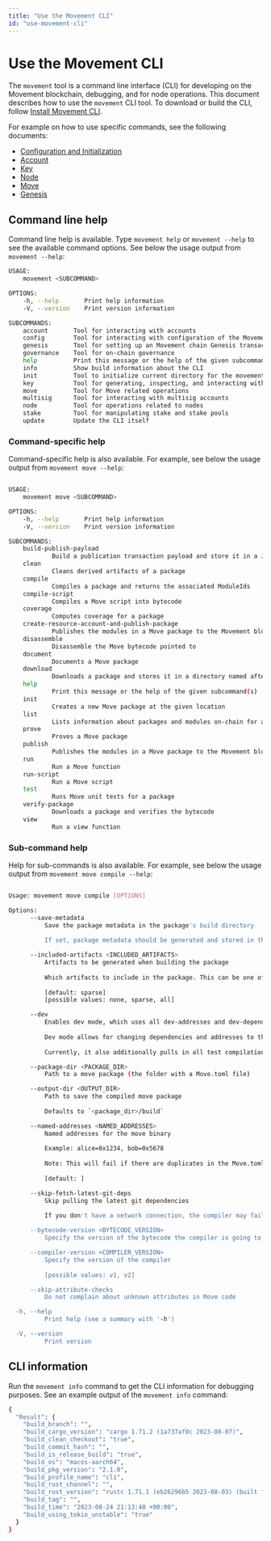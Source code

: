 ```yaml
---
title: "Use the Movement CLI"
id: "use-movement-cli"
---
```


# Use the Movement CLI

The `movement` tool is a command line interface (CLI) for developing on the Movement blockchain, debugging, and for node operations. This document describes how to use the `movement` CLI tool. To download or build the CLI, follow [Install Movement CLI](../install-cli/index.md).

For example on how to use specific commands, see the following documents:
- [Configuration and Initialization](./cli-configuration.md)
- [Account](./cli-account.md)
- [Key](./cli-key.md)
- [Node](./cli-node.md)
- [Move](../../../move/move-on-movement/cli.md)
- [Genesis](./cli-genesis.md)

## Command line help

Command line help is available. Type `movement help` or `movement --help` to see the available command options. See below the usage output from `movement --help`:

```bash
USAGE:
    movement <SUBCOMMAND>

OPTIONS:
    -h, --help       Print help information
    -V, --version    Print version information

SUBCOMMANDS:
    account       Tool for interacting with accounts
    config        Tool for interacting with configuration of the Movement CLI tool
    genesis       Tool for setting up an Movement chain Genesis transaction
    governance    Tool for on-chain governance
    help          Print this message or the help of the given subcommand(s)
    info          Show build information about the CLI
    init          Tool to initialize current directory for the movement tool
    key           Tool for generating, inspecting, and interacting with keys
    move          Tool for Move related operations
    multisig      Tool for interacting with multisig accounts
    node          Tool for operations related to nodes
    stake         Tool for manipulating stake and stake pools
    update        Update the CLI itself
```

### Command-specific help

Command-specific help is also available. For example, see below the usage output from `movement move --help`:

```bash

USAGE:
    movement move <SUBCOMMAND>

OPTIONS:
    -h, --help       Print help information
    -V, --version    Print version information

SUBCOMMANDS:
    build-publish-payload
            Build a publication transaction payload and store it in a JSON output file
    clean
            Cleans derived artifacts of a package
    compile
            Compiles a package and returns the associated ModuleIds
    compile-script
            Compiles a Move script into bytecode
    coverage
            Computes coverage for a package
    create-resource-account-and-publish-package
            Publishes the modules in a Move package to the Movement blockchain under a resource account
    disassemble
            Disassemble the Move bytecode pointed to
    document
            Documents a Move package
    download
            Downloads a package and stores it in a directory named after the package
    help
            Print this message or the help of the given subcommand(s)
    init
            Creates a new Move package at the given location
    list
            Lists information about packages and modules on-chain for an account
    prove
            Proves a Move package
    publish
            Publishes the modules in a Move package to the Movement blockchain
    run
            Run a Move function
    run-script
            Run a Move script
    test
            Runs Move unit tests for a package
    verify-package
            Downloads a package and verifies the bytecode
    view
            Run a view function
```

### Sub-command help

Help for sub-commands is also available. For example, see below the usage output from `movement move compile --help`:

```bash

Usage: movement move compile [OPTIONS]

Options:
      --save-metadata
          Save the package metadata in the package's build directory
          
          If set, package metadata should be generated and stored in the package's build directory. This metadata can be used to construct a transaction to publish a package.

      --included-artifacts <INCLUDED_ARTIFACTS>
          Artifacts to be generated when building the package
          
          Which artifacts to include in the package. This can be one of `none`, `sparse`, and `all`. `none` is the most compact form and does not allow to reconstruct a source package from chain; `sparse` is the minimal set of artifacts needed to reconstruct a source package; `all` includes all available artifacts. The choice of included artifacts heavily influences the size and therefore gas cost of publishing: `none` is the size of bytecode alone; `sparse` is roughly 2 times as much; and `all` 3-4 as much.
          
          [default: sparse]
          [possible values: none, sparse, all]

      --dev
          Enables dev mode, which uses all dev-addresses and dev-dependencies
          
          Dev mode allows for changing dependencies and addresses to the preset [dev-addresses] and [dev-dependencies] fields.  This works both inside and out of tests for using preset values.
          
          Currently, it also additionally pulls in all test compilation artifacts

      --package-dir <PACKAGE_DIR>
          Path to a move package (the folder with a Move.toml file)

      --output-dir <OUTPUT_DIR>
          Path to save the compiled move package
          
          Defaults to `<package_dir>/build`

      --named-addresses <NAMED_ADDRESSES>
          Named addresses for the move binary
          
          Example: alice=0x1234, bob=0x5678
          
          Note: This will fail if there are duplicates in the Move.toml file remove those first.
          
          [default: ]

      --skip-fetch-latest-git-deps
          Skip pulling the latest git dependencies
          
          If you don't have a network connection, the compiler may fail due to no ability to pull git dependencies.  This will allow overriding this for local development.

      --bytecode-version <BYTECODE_VERSION>
          Specify the version of the bytecode the compiler is going to emit

      --compiler-version <COMPILER_VERSION>
          Specify the version of the compiler
          
          [possible values: v1, v2]

      --skip-attribute-checks
          Do not complain about unknown attributes in Move code

  -h, --help
          Print help (see a summary with '-h')

  -V, --version
          Print version
```

## CLI information

Run the `movement info` command to get the CLI information for debugging purposes. See an example output of the `movement info` command:

```bash
{
  "Result": {
    "build_branch": "",
    "build_cargo_version": "cargo 1.71.2 (1a737af0c 2023-08-07)",
    "build_clean_checkout": "true",
    "build_commit_hash": "",
    "build_is_release_build": "true",
    "build_os": "macos-aarch64",
    "build_pkg_version": "2.1.0",
    "build_profile_name": "cli",
    "build_rust_channel": "",
    "build_rust_version": "rustc 1.71.1 (eb26296b5 2023-08-03) (built from a source tarball)",
    "build_tag": "",
    "build_time": "2023-08-24 21:13:40 +00:00",
    "build_using_tokio_unstable": "true"
  }
}
```

